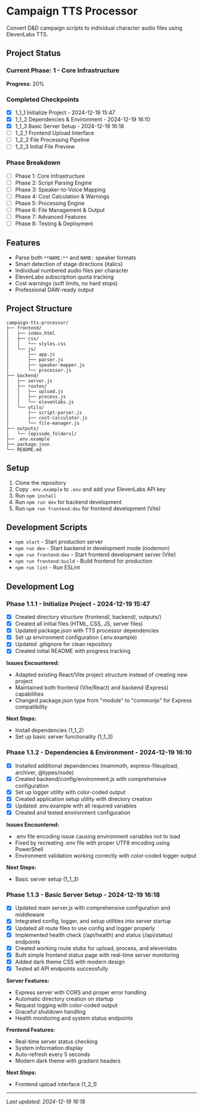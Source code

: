 # Campaign TTS Processor

Convert D&D campaign scripts to individual character audio files using ElevenLabs TTS.

## Project Status

### Current Phase: 1 - Core Infrastructure
**Progress**: 20%

### Completed Checkpoints
- [x] 1_1_1 Initialize Project - 2024-12-19 15:47
- [x] 1_1_2 Dependencies & Environment - 2024-12-19 16:10
- [x] 1_1_3 Basic Server Setup - 2024-12-19 16:18
- [ ] 1_2_1 Frontend Upload Interface
- [ ] 1_2_2 File Processing Pipeline
- [ ] 1_2_3 Initial File Preview

### Phase Breakdown
- [ ] Phase 1: Core Infrastructure
- [ ] Phase 2: Script Parsing Engine
- [ ] Phase 3: Speaker-to-Voice Mapping
- [ ] Phase 4: Cost Calculation & Warnings
- [ ] Phase 5: Processing Engine
- [ ] Phase 6: File Management & Output
- [ ] Phase 7: Advanced Features
- [ ] Phase 8: Testing & Deployment

## Features
- Parse both `**NAME:**` and `NAME:` speaker formats
- Smart detection of stage directions (italics)
- Individual numbered audio files per character
- ElevenLabs subscription quota tracking
- Cost warnings (soft limits, no hard stops)
- Professional DAW-ready output

## Project Structure

```
campaign-tts-processor/
├── frontend/
│   ├── index.html
│   ├── css/
│   │   └── styles.css
│   └── js/
│       ├── app.js
│       ├── parser.js
│       ├── speaker-mapper.js
│       └── processor.js
├── backend/
│   ├── server.js
│   ├── routes/
│   │   ├── upload.js
│   │   ├── process.js
│   │   └── elevenlabs.js
│   └── utils/
│       ├── script-parser.js
│       ├── cost-calculator.js
│       └── file-manager.js
├── outputs/
│   └── [episode_folders]/
├── .env.example
├── package.json
└── README.md
```

## Setup

1. Clone the repository
2. Copy `.env.example` to `.env` and add your ElevenLabs API key
3. Run `npm install`
4. Run `npm run dev` for backend development
5. Run `npm run frontend:dev` for frontend development (Vite)

## Development Scripts

- `npm start` - Start production server
- `npm run dev` - Start backend in development mode (nodemon)
- `npm run frontend:dev` - Start frontend development server (Vite)
- `npm run frontend:build` - Build frontend for production
- `npm run lint` - Run ESLint

## Development Log

### Phase 1.1.1 - Initialize Project - 2024-12-19 15:47
- [x] Created directory structure (frontend/, backend/, outputs/)
- [x] Created all initial files (HTML, CSS, JS, server files)
- [x] Updated package.json with TTS processor dependencies
- [x] Set up environment configuration (.env.example)
- [x] Updated .gitignore for clean repository
- [x] Created initial README with progress tracking

**Issues Encountered:**
- Adapted existing React/Vite project structure instead of creating new project
- Maintained both frontend (Vite/React) and backend (Express) capabilities
- Changed package.json type from "module" to "commonjs" for Express compatibility

**Next Steps:**
- Install dependencies (1_1_2)
- Set up basic server functionality (1_1_3)

### Phase 1.1.2 - Dependencies & Environment - 2024-12-19 16:10
- [x] Installed additional dependencies (mammoth, express-fileupload, archiver, @types/node)
- [x] Created backend/config/environment.js with comprehensive configuration
- [x] Set up logger utility with color-coded output
- [x] Created application setup utility with directory creation
- [x] Updated .env.example with all required variables
- [x] Created and tested environment configuration

**Issues Encountered:**
- .env file encoding issue causing environment variables not to load
- Fixed by recreating .env file with proper UTF8 encoding using PowerShell
- Environment validation working correctly with color-coded logger output

**Next Steps:**
- Basic server setup (1_1_3)

### Phase 1.1.3 - Basic Server Setup - 2024-12-19 16:18
- [x] Updated main server.js with comprehensive configuration and middleware
- [x] Integrated config, logger, and setup utilities into server startup
- [x] Updated all route files to use config and logger properly
- [x] Implemented health check (/api/health) and status (/api/status) endpoints
- [x] Created working route stubs for upload, process, and elevenlabs
- [x] Built simple frontend status page with real-time server monitoring
- [x] Added dark theme CSS with modern design
- [x] Tested all API endpoints successfully

**Server Features:**
- Express server with CORS and proper error handling
- Automatic directory creation on startup
- Request logging with color-coded output
- Graceful shutdown handling
- Health monitoring and system status endpoints

**Frontend Features:**
- Real-time server status checking
- System information display
- Auto-refresh every 5 seconds
- Modern dark theme with gradient headers

**Next Steps:**
- Frontend upload interface (1_2_1)

---
*Last updated: 2024-12-19 16:18*

